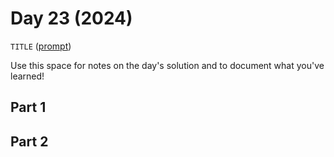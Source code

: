 # Day 23 (2024)

`TITLE` ([prompt](https://adventofcode.com/2024/day/23))

Use this space for notes on the day's solution and to document what you've learned!

## Part 1

## Part 2


